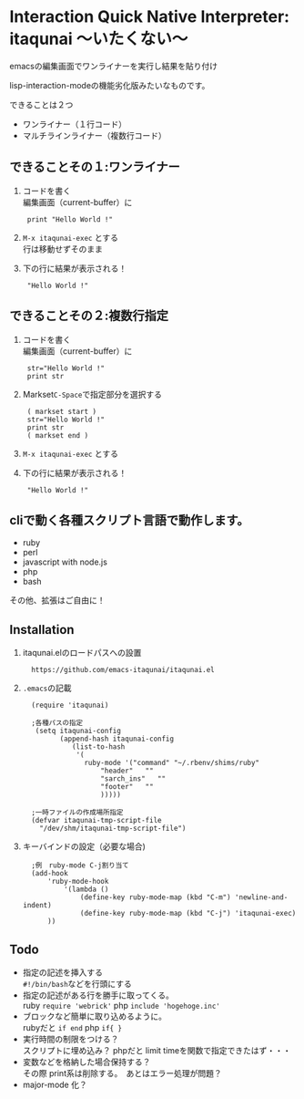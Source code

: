 # Interaction Quick Native Interpreter: itaqunai ～いたくない～
emacsの編集画面でワンライナーを実行し結果を貼り付け

lisp-interaction-modeの機能劣化版みたいなものです。

できることは２つ

- ワンライナー（１行コード）
- マルチラインライナー（複数行コード）


## できることその１:ワンライナー

1. コードを書く  
    編集画面（current-buffer）に

        print "Hello World !"

2. `M-x itaqunai-exec` とする  
    行は移動せずそのまま


3. 下の行に結果が表示される！

        "Hello World !"

## できることその２:複数行指定

1. コードを書く  
    編集画面（current-buffer）に

        str="Hello World !"
        print str

2. Markset`C-Space`で指定部分を選択する

        ( markset start )
        str="Hello World !"
        print str
        ( markset end )

3. `M-x itaqunai-exec` とする


4. 下の行に結果が表示される！

        "Hello World !"


## cliで動く各種スクリプト言語で動作します。

- ruby
- perl
- javascript with node.js
- php
- bash


その他、拡張はご自由に！


## Installation

1. itaqunai.elのロードパスへの設置

         https://github.com/emacs-itaqunai/itaqunai.el

2. `.emacs`の記載

         (require 'itaqunai)
         
         ;各種パスの指定
          (setq itaqunai-config 
            	(append-hash itaqunai-config 
            	   (list-to-hash 
            		'(
            		  ruby-mode '("command" "~/.rbenv/shims/ruby"
            			  "header"	 ""
            			  "sarch_ins"	""
            			  "footer"	 ""
            			  )))))
         
         ;一時ファイルの作成場所指定
         (defvar itaqunai-tmp-script-file
           "/dev/shm/itaqunai-tmp-script-file")


3. キーバインドの設定（必要な場合)

         ;例　ruby-mode C-j割り当て
         (add-hook 
             'ruby-mode-hook
                 '(lambda ()
                     (define-key ruby-mode-map (kbd "C-m") 'newline-and-indent)
                     (define-key ruby-mode-map (kbd "C-j") 'itaqunai-exec)
             ))


## Todo
* 指定の記述を挿入する  
    `#!/bin/bash`などを行頭にする
* 指定の記述がある行を勝手に取ってくる。  
    ruby `require 'webrick'`  php `include 'hogehoge.inc'`
* ブロックなど簡単に取り込めるように。   
    rubyだと `if end`  php `if{ }`
* 実行時間の制限をつける？  
    スクリプトに埋め込み？ phpだと limit timeを関数で指定できたはず・・・
* 変数などを格納した場合保持する？  
    その際 print系は削除する。　あとはエラー処理が問題？
* major-mode 化？
